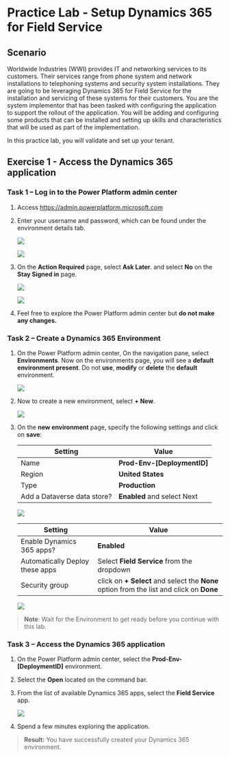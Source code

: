 # Practice Lab - Setup Dynamics 365 for Field Service

## Scenario

Worldwide Industries (WWI) provides IT and networking services to its customers. Their services range from phone system and network installations to telephoning systems and security system installations. They are going to be leveraging Dynamics 365 for Field Service for the installation and servicing of these systems for their customers. You are the system implementor that has been tasked with configuring the application to support the rollout of the application. You will be adding and configuring some products that can be installed and setting up skills and characteristics that will be used as part of the implementation.

In this practice lab, you will validate and set up your tenant.

## Exercise 1 - Access the Dynamics 365 application

### Task 1 – Log in to the Power Platform admin center

1. Access <https://admin.powerplatform.microsoft.com> 

1. Enter your username and password, which can be found under the environment details tab.

    ![](../images/azure-login.png)

    ![](../images/azure-login-password.png)

1. On the **Action Required** page, select **Ask Later**. and select **No** on the **Stay Signed in** page.

    ![](../images/az-login-ask-later.png)

    ![](../images/stay-signed-in.png)

1. Feel free to explore the Power Platform admin center but **do not make any changes.**

### Task 2 – Create a Dynamics 365 Environment

1. On the Power Platform admin center, On the navigation pane, select **Environments**. Now on the environments page, you will see a **default environment present**. Do not **use**, **modify** or **delete** the **default** environment.

    ![](../images/power-platform-environment.png)

1. Now to create a new environment, select **+ New**.

    ![](../images/power-platform-environment-new.png)

1. On the **new environment** page, specify the following settings and click on **save**:

    |Setting|Value|
    |---|---|
    |Name|**Prod-Env-[DeploymentID]**|
    |Region|**United States**|
    |Type|**Production**|
    |Add a Dataverse data store?|**Enabled** and select Next|

    ![](../images/power-platform-environment-new-add-01.png)

    |Setting|Value|
    |---|---|
    |Enable Dynamics 365 apps?|**Enabled**| 
    |Automatically Deploy these apps| Select **Field Service** from the dropdown|
    |Security group|click on **+ Select** and select the **None** option from the list and click on **Done**|

    ![](../images/power-platform-environment-new-add-02.png)
   
>**Note**: Wait for the Environment to get ready before you continue with this lab.

### Task 3 – Access the Dynamics 365 application

1. On the Power Platform admin center, select the **Prod-Env-[DeploymentID]** environment.

1. Select the **Open** located on the command bar.

1. From the list of available Dynamics 365 apps, select the **Field Service** app.

    ![](../images/field-service-select.png)

1. Spend a few minutes exploring the application.

> **Result:** You have successfully created your Dynamics 365 environment. 

